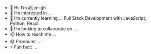 - 👋 Hi, I’m @jcn-gh
- 👀 I’m interested in ...
- 🌱 I’m currently learning ... Full Stack Development with JavaScript, Python, React
- 💞️ I’m looking to collaborate on ...
- 📫 How to reach me ...
- 😄 Pronouns: ...
- ⚡ Fun fact: ...

<!---
jcn-gh/jcn-gh is a ✨ special ✨ repository because its `README.md` (this file) appears on your GitHub profile.
You can click the Preview link to take a look at your changes.
--->
